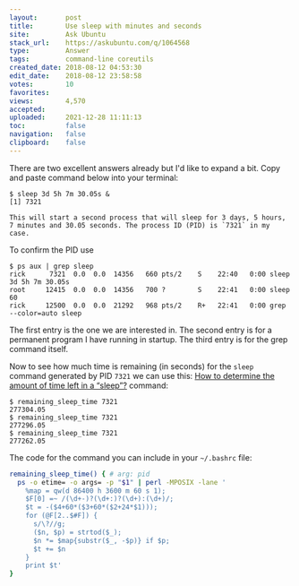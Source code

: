 ```yaml
---
layout:       post
title:        Use sleep with minutes and seconds
site:         Ask Ubuntu
stack_url:    https://askubuntu.com/q/1064568
type:         Answer
tags:         command-line coreutils
created_date: 2018-08-12 04:53:30
edit_date:    2018-08-12 23:58:58
votes:        10
favorites:    
views:        4,570
accepted:     
uploaded:     2021-12-28 11:11:13
toc:          false
navigation:   false
clipboard:    false
---
```


There are two excellent answers already but I'd like to expand a bit. Copy and paste command below into your terminal:

``` 
$ sleep 3d 5h 7m 30.05s &
[1] 7321

This will start a second process that will sleep for 3 days, 5 hours, 7 minutes and 30.05 seconds. The process ID (PID) is `7321` in my case.
```


To confirm the PID use

``` 
$ ps aux | grep sleep
rick      7321  0.0  0.0  14356   660 pts/2    S    22:40   0:00 sleep 3d 5h 7m 30.05s
root     12415  0.0  0.0  14356   700 ?        S    22:41   0:00 sleep 60
rick     12500  0.0  0.0  21292   968 pts/2    R+   22:41   0:00 grep --color=auto sleep

```

The first entry is the one we are interested in. The second entry is for a permanent program I have running in startup. The third entry is for the grep command itself.

Now to see how much time is remaining (in seconds) for the `sleep` command generated by PID `7321` we can use this: [How to determine the amount of time left in a “sleep”?][1] command: 

``` 
$ remaining_sleep_time 7321
277304.05
$ remaining_sleep_time 7321
277296.05
$ remaining_sleep_time 7321
277262.05

```

The code for the command you can include in your `~/.bashrc` file:



``` bash
remaining_sleep_time() { # arg: pid
  ps -o etime= -o args= -p "$1" | perl -MPOSIX -lane '
    %map = qw(d 86400 h 3600 m 60 s 1);
    $F[0] =~ /(\d+-)?(\d+:)?(\d+):(\d+)/;
    $t = -($4+60*($3+60*($2+24*$1)));
    for (@F[2..$#F]) {
      s/\?//g;
      ($n, $p) = strtod($_);
      $n *= $map{substr($_, -$p)} if $p;
      $t += $n
    }
    print $t'
}

```


  [1]: https://unix.stackexchange.com/questions/314512/how-to-determine-the-amount-of-time-left-in-a-sleep
